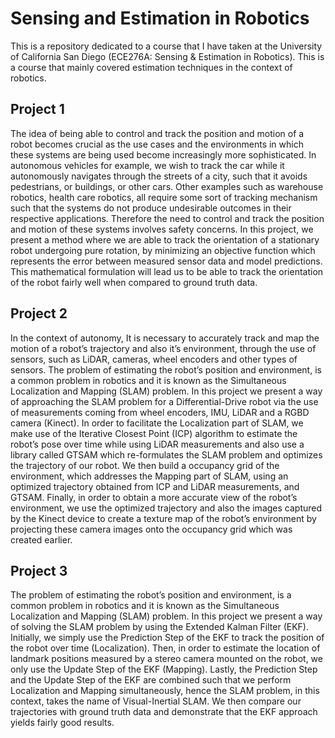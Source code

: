 # Sensing and Estimation in Robotics
This is a repository dedicated to a course that I have taken at the University of California San Diego (ECE276A: Sensing &amp; Estimation in Robotics). This is a course that mainly covered estimation techniques in the context of robotics. 

## Project 1

The idea of being able to control and track the position and motion of a robot becomes crucial as the use cases and the environments in which these systems are being used become increasingly more sophisticated. In autonomous vehicles for example, we wish to track the car while it autonomously navigates through the streets of a city, such that it avoids pedestrians, or buildings, or other cars. Other examples such as warehouse robotics, health care robotics, all require some sort of tracking mechanism such that the systems do not produce undesirable outcomes in their respective applications. Therefore the need to control and track the position and motion of these systems involves safety concerns. In this project, we present a method where we are able to track the orientation of a stationary robot undergoing pure rotation, by minimizing an objective function which represents the error between measured sensor data and model predictions. This mathematical formulation will lead us to be able to track the orientation of the robot fairly well when compared to ground truth data.

## Project 2

In the context of autonomy, It is necessary to accurately track and map the motion of a robot’s trajectory and also it’s environment, through the use of sensors, such as LiDAR, cameras, wheel encoders and other types of sensors. The problem of estimating the robot’s position and environment, is a common problem in robotics and it is known as the Simultaneous Localization and Mapping (SLAM) problem. In this project we present a way of approaching the SLAM problem for a Differential-Drive robot via the use of measurements coming from wheel encoders, IMU, LiDAR and a RGBD camera (Kinect). In order to facilitate the Localization part of SLAM, we make use of the Iterative Closest Point (ICP) algorithm to estimate the robot’s pose over time while using LiDAR measurements and also use a library called GTSAM which re-formulates the SLAM problem and optimizes the trajectory of our robot. We then build a occupancy grid of the environment, which addresses the Mapping part of SLAM, using an optimized trajectory obtained from ICP and LiDAR measurements, and GTSAM. Finally, in order to obtain a more accurate view of the robot’s environment, we use the optimized trajectory and also the images captured by the Kinect device to create a texture map of the robot’s environment by projecting these camera images onto the occupancy grid which was created earlier.

## Project 3

The problem of estimating the robot’s position and environment, is a common problem in robotics and it is known as the Simultaneous Localization and Mapping (SLAM) problem. In this project we present a way of solving the SLAM problem by using the Extended Kalman Filter (EKF). Initially, we simply use the Prediction Step of the EKF to track the position of the robot over time (Localization). Then, in order to estimate the location of landmark positions measured by a stereo camera mounted on the robot, we only use the Update Step of the EKF (Mapping). Lastly, the Prediction Step and the Update Step of the EKF are combined such that we perform Localization and Mapping simultaneously, hence the SLAM problem, in this context, takes the name of Visual-Inertial SLAM. We then compare our trajectories with ground truth data and demonstrate that the EKF approach yields fairly good results.
